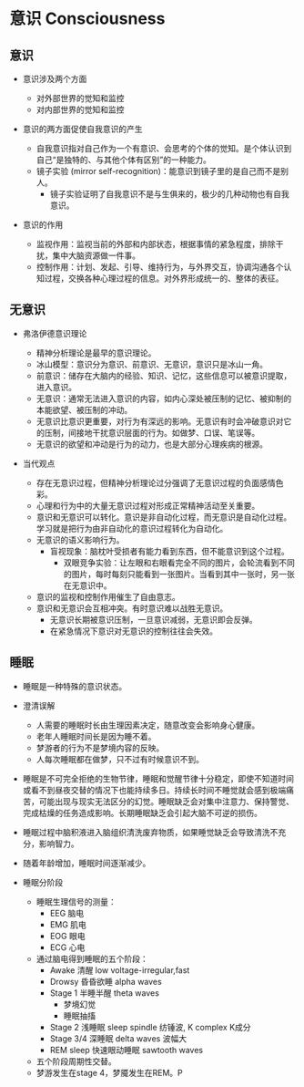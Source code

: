 # 意识 Consciousness

## 意识

- 意识涉及两个方面
	- 对外部世界的觉知和监控
	- 对内部世界的觉知和监控

- 意识的两方面促使自我意识的产生
	- 自我意识指对自己作为一个有意识、会思考的个体的觉知。是个体认识到自己“是独特的、与其他个体有区别”的一种能力。
	- 镜子实验 (mirror self-recognition)：能意识到镜子里的是自己而不是别人。
		- 镜子实验证明了自我意识不是与生俱来的，极少的几种动物也有自我意识。

- 意识的作用
	- 监视作用：监视当前的外部和内部状态，根据事情的紧急程度，排除干扰，集中大脑资源做一件事。
	- 控制作用：计划、发起、引导、维持行为，与外界交互，协调沟通各个认知过程，交换各种心理过程的信息。对外界形成统一的、整体的表征。

## 无意识

- 弗洛伊德意识理论
	- 精神分析理论是最早的意识理论。
	- 冰山模型：意识分为意识、前意识、无意识，意识只是冰山一角。
	- 前意识：储存在大脑内的经验、知识、记忆，这些信息可以被意识提取，进入意识。
	- 无意识：通常无法进入意识的内容，如内心深处被压制的记忆、被抑制的本能欲望、被压制的冲动。
	- 无意识比意识更重要，对行为有深远的影响。无意识有时会冲破意识对它的压制，间接地干扰意识层面的行为。如做梦、口误、笔误等。
	- 无意识的欲望和冲动是行为的动力，也是大部分心理疾病的根源。

- 当代观点
	- 存在无意识过程，但精神分析理论过分强调了无意识过程的负面感情色彩。
	- 心理和行为中的大量无意识过程对形成正常精神活动至关重要。
	- 意识和无意识可以转化。意识是非自动化过程，而无意识是自动化过程。学习就是把行为由非自动化的意识过程转化为自动化。
	- 无意识的语义影响行为。
		- 盲视现象：脑枕叶受损者有能力看到东西，但不能意识到这个过程。
			- 双眼竞争实验：让左眼和右眼看完全不同的图片，会轮流看到不同的图片，每时每刻只能看到一张图片。当看到其中一张时，另一张在无意识中。 
	- 意识的监视和控制作用催生了自由意志。
	- 意识和无意识会互相冲突。有时意识难以战胜无意识。
		- 无意识长期被意识压制，一旦意识减弱，无意识即会反弹。
		- 在紧急情况下意识对无意识的控制往往会失效。

## 睡眠

- 睡眠是一种特殊的意识状态。

- 澄清误解
	- 人需要的睡眠时长由生理因素决定，随意改变会影响身心健康。
	- 老年人睡眠时间长是因为睡不着。
	- 梦游者的行为不是梦境内容的反映。
	- 人每次睡眠都在做梦，只不过有时候意识不到。

- 睡眠是不可完全拒绝的生物节律，睡眠和觉醒节律十分稳定，即使不知道时间或看不到昼夜交替的情况下也能持续多日。持续长时间不睡觉就会感到极端痛苦，可能出现与现实无法区分的幻觉。睡眠缺乏会对集中注意力、保持警觉、完成枯燥的任务造成影响。长期睡眠缺乏会引起大脑不可逆的损伤。

- 睡眠过程中脑积液进入脑组织清洗废弃物质，如果睡觉缺乏会导致清洗不充分，影响智力。

- 随着年龄增加，睡眠时间逐渐减少。

- 睡眠分阶段
	- 睡眠生理信号的测量：
		- EEG 脑电
		- EMG 肌电
		- EOG 眼电
		- ECG 心电
	- 通过脑电得到睡眠的五个阶段：
		- Awake 清醒 low voltage-irregular,fast
		- Drowsy 昏昏欲睡 alpha waves
		- Stage 1 半睡半醒 theta waves
			- 梦境幻觉
			- 睡眠抽搐
		- Stage 2 浅睡眠 sleep spindle 纺锤波, K complex K成分
		- Stage 3/4 深睡眠 delta waves 波幅大
		- REM sleep 快速眼动睡眠 sawtooth waves 
	- 五个阶段周期性交替。
	- 梦游发生在stage 4，梦魇发生在REM。P